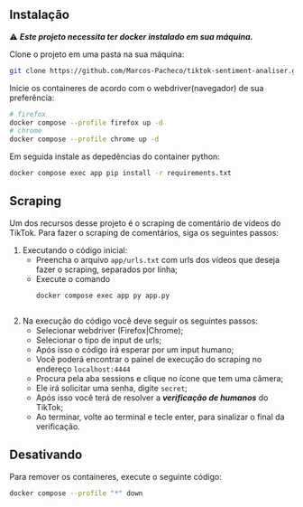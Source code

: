## Instalação
⚠️ ***Este projeto necessita ter docker instalado em sua máquina.***

Clone o projeto em uma pasta na sua máquina:
```bash
git clone https://github.com/Marcos-Pacheco/tiktok-sentiment-analiser.git analiser
```

Inicie os containeres de acordo com o webdriver(navegador) de sua preferência:
```bash
# firefox
docker compose --profile firefox up -d
# chrome
docker compose --profile chrome up -d
```

Em seguida instale as depedências do container python:
```bash
docker compose exec app pip install -r requirements.txt
```

## Scraping
Um dos recursos desse projeto é o scraping de comentário de vídeos do TikTok. Para fazer o scraping de comentários, siga os seguintes passos:
1. Executando o código inicial:
    - Preencha o arquivo `app/urls.txt` com urls dos vídeos que deseja fazer o scraping, separados por linha;
    - Execute o comando
        ```bash
        docker compose exec app py app.py
    ```
2. Na execução do código você deve seguir os seguintes passos:
    - Selecionar webdriver (Firefox|Chrome);
    - Selecionar o tipo de input de urls;
    - Após isso o código irá esperar por um input humano;
    - Você poderá encontrar o painel de execução do scraping no endereço `localhost:4444`
    - Procura pela aba sessions e clique no ícone que tem uma câmera;
    - Ele irá solicitar uma senha, digite `secret`;
    - Após isso você terá de resolver a ***verificação de humanos*** do TikTok;
    - Ao terminar, volte ao terminal e tecle enter, para sinalizar o final da verificação.

## Desativando
Para remover os containeres, execute o seguinte código:
```bash
docker compose --profile "*" down
```